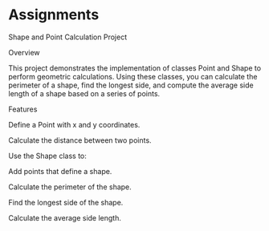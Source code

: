 # Assignments
Shape and Point Calculation Project

Overview

This project demonstrates the implementation of classes Point and Shape to perform geometric calculations. Using these classes, you can calculate the perimeter of a shape, find the longest side, and compute the average side length of a shape based on a series of points.

Features

Define a Point with x and y coordinates.

Calculate the distance between two points.

Use the Shape class to:

Add points that define a shape.

Calculate the perimeter of the shape.

Find the longest side of the shape.

Calculate the average side length.
